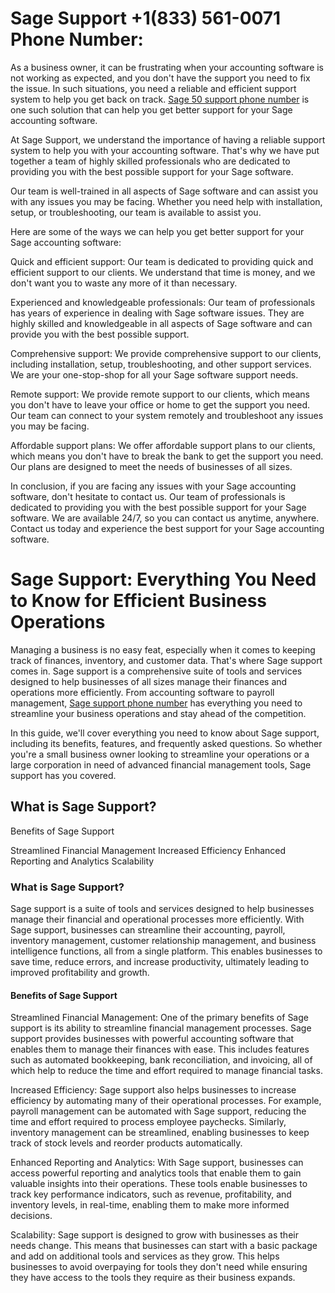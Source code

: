 # Sage Support +1(833) 561-0071 Phone Number: 

As a business owner, it can be frustrating when your accounting software is not working as expected, and you don't have the support you need to fix the issue. In such situations, you need a reliable and efficient support system to help you get back on track. <a href="https://www.accountings-age-50.net/"> Sage 50 support phone number</a>
 is one such solution that can help you get better support for your Sage accounting software.

At Sage Support, we understand the importance of having a reliable support system to help you with your accounting software. That's why we have put together a team of highly skilled professionals who are dedicated to providing you with the best possible support for your Sage software.

Our team is well-trained in all aspects of Sage software and can assist you with any issues you may be facing. Whether you need help with installation, setup, or troubleshooting, our team is available to assist you.

Here are some of the ways we can help you get better support for your Sage accounting software:

Quick and efficient support: Our team is dedicated to providing quick and efficient support to our clients. We understand that time is money, and we don't want you to waste any more of it than necessary.

Experienced and knowledgeable professionals: Our team of professionals has years of experience in dealing with Sage software issues. They are highly skilled and knowledgeable in all aspects of Sage software and can provide you with the best possible support.

Comprehensive support: We provide comprehensive support to our clients, including installation, setup, troubleshooting, and other support services. We are your one-stop-shop for all your Sage software support needs.

Remote support: We provide remote support to our clients, which means you don't have to leave your office or home to get the support you need. Our team can connect to your system remotely and troubleshoot any issues you may be facing.

Affordable support plans: We offer affordable support plans to our clients, which means you don't have to break the bank to get the support you need. Our plans are designed to meet the needs of businesses of all sizes.

In conclusion, if you are facing any issues with your Sage accounting software, don't hesitate to contact us. Our team of professionals is dedicated to providing you with the best possible support for your Sage software. We are available 24/7, so you can contact us anytime, anywhere. Contact us today and experience the best support for your Sage accounting software.

<h1>Sage Support: Everything You Need to Know for Efficient Business Operations</h1>
Managing a business is no easy feat, especially when it comes to keeping track of finances, inventory, and customer data. That's where Sage support comes in. Sage support is a comprehensive suite of tools and services designed to help businesses of all sizes manage their finances and operations more efficiently. From accounting software to payroll management, <a href="https://www.givesendgo.com/sagesupportphonenumber">Sage support phone number</a> has everything you need to streamline your business operations and stay ahead of the competition.

In this guide, we'll cover everything you need to know about Sage support, including its benefits, features, and frequently asked questions. So whether you're a small business owner looking to streamline your operations or a large corporation in need of advanced financial management tools, Sage support has you covered.

<h2>What is Sage Support?</h2>
Benefits of Sage Support

Streamlined Financial Management
Increased Efficiency
Enhanced Reporting and Analytics
Scalability

<h3>What is Sage Support?</h3>

Sage support is a suite of tools and services designed to help businesses manage their financial and operational processes more efficiently. With Sage support, businesses can streamline their accounting, payroll, inventory management, customer relationship management, and business intelligence functions, all from a single platform. This enables businesses to save time, reduce errors, and increase productivity, ultimately leading to improved profitability and growth.

<h4>Benefits of Sage Support</h4>

Streamlined Financial Management:
One of the primary benefits of Sage support is its ability to streamline financial management processes. Sage support provides businesses with powerful accounting software that enables them to manage their finances with ease. This includes features such as automated bookkeeping, bank reconciliation, and invoicing, all of which help to reduce the time and effort required to manage financial tasks.

Increased Efficiency:
Sage support also helps businesses to increase efficiency by automating many of their operational processes. For example, payroll management can be automated with Sage support, reducing the time and effort required to process employee paychecks. Similarly, inventory management can be streamlined, enabling businesses to keep track of stock levels and reorder products automatically.

Enhanced Reporting and Analytics:
With Sage support, businesses can access powerful reporting and analytics tools that enable them to gain valuable insights into their operations. These tools enable businesses to track key performance indicators, such as revenue, profitability, and inventory levels, in real-time, enabling them to make more informed decisions.

Scalability:
Sage support is designed to grow with businesses as their needs change. This means that businesses can start with a basic package and add on additional tools and services as they grow. This helps businesses to avoid overpaying for tools they don't need while ensuring they have access to the tools they require as their business expands.

